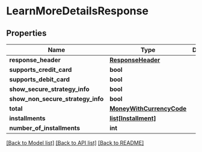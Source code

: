 # LearnMoreDetailsResponse

## Properties
Name | Type | Description | Notes
------------ | ------------- | ------------- | -------------
**response_header** | [**ResponseHeader**](ResponseHeader.md) |  | [optional] 
**supports_credit_card** | **bool** |  | 
**supports_debit_card** | **bool** |  | 
**show_secure_strategy_info** | **bool** |  | 
**show_non_secure_strategy_info** | **bool** |  | 
**total** | [**MoneyWithCurrencyCode**](MoneyWithCurrencyCode.md) |  | [optional] 
**installments** | [**list[Installment]**](Installment.md) |  | [optional] 
**number_of_installments** | **int** |  | 

[[Back to Model list]](../README.md#documentation-for-models) [[Back to API list]](../README.md#documentation-for-api-endpoints) [[Back to README]](../README.md)


